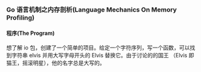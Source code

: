 ### Go 语言机制之内存剖析(Language Mechanics On Memory Profiling)

#### 程序(The Program)

想了解 io 包，创建了一个简单的项目。给定一个字符序列，写一个函数，可以找到字符串 elvis 并用大写字母开头的 Elvis 替换它。由于讨论的的国王
（Elvis 即猫王，摇滚明星），他的名字总是大写的。


